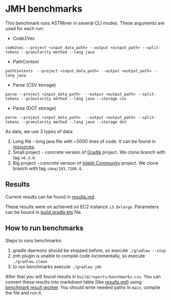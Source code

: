 # JMH benchmarks

This benchmark runs ASTMiner in several CLI modes. These arguments are used for each run:
- Code2Vec
```(bash)
code2vec --project <input_data_path> --output <output_path> --split-tokens --granularity method --lang java
```
- PathContext
```(bash)
pathContexts  --project <input_data_path> --output <output_path> --lang java
```
- Parse (CSV storage)
```(bash)
parse --project <input_data_path>  --output <output_path> --split-tokens --granularity method --lang java --storage csv
```
- Parse (DOT storage)
```(bash)
parse --project <input_data_path>  --output <output_path> --split-tokens --granularity method --lang java --storage dot
```

As data, we use 3 types of data:
1. Long file - long java file with ~5000 lines of code. It can be found in [resources](resources/LongJavaFile.java).
2. Small project - concrete version of [Gradle](https://github.com/gradle/gradle) project. We clone branch with tag `v6.3.0`.
3. Big project - concrete version of [Intellij Community](https://github.com/JetBrains/intellij-community) project. We clone branch with tag `idea/193.7288.8`.

## Results

Current results can be found in [results.md](results.md).

These results were on achieved on EC2 instance `i3.8xlarge`. Parameters can be bound in [build.gradle.kts](../../build.gradle.kts) file.

## How to run benchmarks

Steps to runs benchmarks:
1. gradle daemons should be stopped before, so execute `./gradlew --stop`
2. jmh plugin is unable to compile code incrementally, so execute `./gradlew clean`
3. to run benchmarks execute `./gradlew jmh`

After that you will found results in `build/reports/benchmarks.csv`.
You can convert these results into markdown table (like [results.md](results.md)) using [benchmark result worker](kotlin/cli/BenchmarkResultWorker.kt).
You should write needed paths in `main`, compile the file and run it. 


